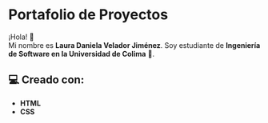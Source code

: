 # Portafolio de Proyectos  

¡Hola! 👾  
Mi nombre es **Laura Daniela Velador Jiménez**. Soy estudiante de **Ingeniería de Software en la Universidad de Colima** 🦾. 

## 💻 Creado con:  
- **HTML**  
- **CSS**  
